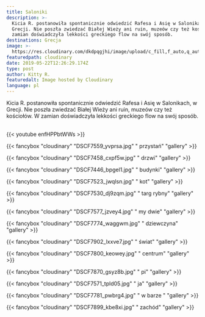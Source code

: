 ```yaml
---
title: Saloniki
description: >-
  Kicia R. postanowiła spontanicznie odwiedzić Rafesa i Asię w Salonikach, w
  Grecji. Nie poszła zwiedzać Białej Wieży ani ruin, muzeów czy też kościołów. W
  zamian doświadczyła lekkości greckiego flow na swój sposób. 
destinations: Grecja
image: >-
  https://res.cloudinary.com/dkdpqgjhi/image/upload/c_fill,f_auto,q_auto,w_300/v1558526323/DSCF7935_wtkmav.jpg
featuredpath: cloudinary
date: 2019-05-22T12:26:29.174Z
type: post
author: Kitty R.
featuredalt: Image hosted by Cloudinary
language: pl
---
```

Kicia R. postanowiła spontanicznie odwiedzić Rafesa i Asię w Salonikach, w Grecji. Nie poszła zwiedzać Białej Wieży ani ruin, muzeów czy też kościołów. W zamian doświadczyła lekkości greckiego flow na swój sposób. 

<br>{{< youtube enfHPPbtWWs >}}</br>

{{< fancybox "cloudinary" "DSCF7559_yvprsa.jpg" "     przystań" "gallery" >}}

{{< fancybox "cloudinary" "DSCF7458_cxpf5w.jpg" "     drzwi" "gallery" >}}

{{< fancybox "cloudinary" "DSCF7446_bpgel1.jpg" "     budynki" "gallery" >}}

{{< fancybox "cloudinary" "DSCF7523_jwqlsn.jpg" "     kot" "gallery" >}}

{{< fancybox "cloudinary" "DSCF7530_dj9zqm.jpg" "     targ rybny" "gallery" >}}

{{< fancybox "cloudinary" "DSCF7577_jzvey4.jpg" "     my dwie" "gallery" >}}

{{< fancybox "cloudinary" "DSCF7774_waggwm.jpg" "     dziewczyna" "gallery" >}}

{{< fancybox "cloudinary" "DSCF7902_lxxve7.jpg" "     świat" "gallery" >}}

{{< fancybox "cloudinary" "DSCF7800_keowey.jpg" "     centrum" "gallery" >}}

{{< fancybox "cloudinary" "DSCF7870_gsyz8b.jpg" "     pi" "gallery" >}}

{{< fancybox "cloudinary" "DSCF7571_tpld05.jpg" "     ja" "gallery" >}}

{{< fancybox "cloudinary" "DSCF7781_pwbrg4.jpg" "     w barze " "gallery" >}}

{{< fancybox "cloudinary" "DSCF7899_kbe8xi.jpg" "     zachód" "gallery" >}}
